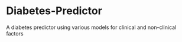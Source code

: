 # Diabetes-Predictor
A diabetes predictor using various models for clinical and non-clinical factors

